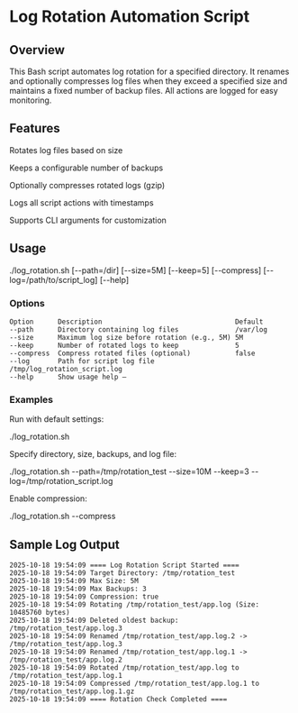# Log Rotation Automation Script

## Overview

This Bash script automates log rotation for a specified directory. It renames and optionally compresses log files when they exceed a specified size and maintains a fixed number of backup files. All actions are logged for easy monitoring.

## Features

Rotates log files based on size

Keeps a configurable number of backups

Optionally compresses rotated logs (gzip)

Logs all script actions with timestamps

Supports CLI arguments for customization

## Usage

./log_rotation.sh [--path=/dir] [--size=5M] [--keep=5] [--compress] [--log=/path/to/script_log] [--help]

### Options

```
Option	    Description	                                Default
--path	    Directory containing log files	            /var/log
--size	    Maximum log size before rotation (e.g., 5M)	5M
--keep	    Number of rotated logs to keep	            5
--compress  Compress rotated files (optional)	        false
--log	    Path for script log file	                /tmp/log_rotation_script.log
--help	    Show usage help	—
```

### Examples

Run with default settings:

./log_rotation.sh


Specify directory, size, backups, and log file:

./log_rotation.sh --path=/tmp/rotation_test --size=10M --keep=3 --log=/tmp/rotation_script.log


Enable compression:

./log_rotation.sh --compress

## Sample Log Output

```
2025-10-18 19:54:09 ==== Log Rotation Script Started ====
2025-10-18 19:54:09 Target Directory: /tmp/rotation_test
2025-10-18 19:54:09 Max Size: 5M
2025-10-18 19:54:09 Max Backups: 3
2025-10-18 19:54:09 Compression: true
2025-10-18 19:54:09 Rotating /tmp/rotation_test/app.log (Size: 10485760 bytes)
2025-10-18 19:54:09 Deleted oldest backup: /tmp/rotation_test/app.log.3
2025-10-18 19:54:09 Renamed /tmp/rotation_test/app.log.2 -> /tmp/rotation_test/app.log.3
2025-10-18 19:54:09 Renamed /tmp/rotation_test/app.log.1 -> /tmp/rotation_test/app.log.2
2025-10-18 19:54:09 Rotated /tmp/rotation_test/app.log to /tmp/rotation_test/app.log.1
2025-10-18 19:54:09 Compressed /tmp/rotation_test/app.log.1 to /tmp/rotation_test/app.log.1.gz
2025-10-18 19:54:09 ==== Rotation Check Completed ====
```